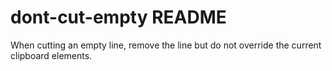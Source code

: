# dont-cut-empty README

When cutting an empty line, remove the line but do not override the current clipboard elements.